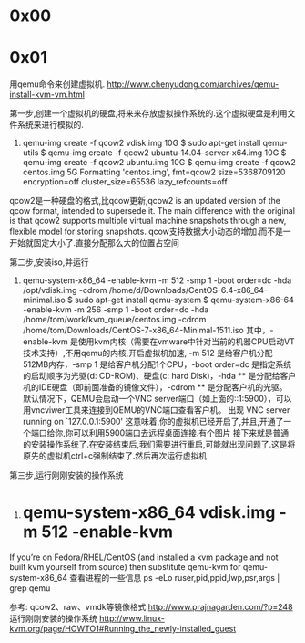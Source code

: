 # 0x00


# 0x01
用qemu命令来创建虚拟机.
http://www.chenyudong.com/archives/qemu-install-kvm-vm.html


第一步,创建一个虚拟机的硬盘,将来来存放虚拟操作系统的.这个虚拟硬盘是利用文件系统来进行模拟的.
1. qemu-img create -f qcow2 vdisk.img 10G
$ sudo apt-get install qemu-utils
$ qemu-img create -f qcow2 ubuntu-14.04-server-x64.img 10G
$ qemu-img create -f qcow2 ubuntu.img 10G
$ qemu-img create -f qcow2 centos.img 5G
Formatting 'centos.img', fmt=qcow2 size=5368709120 encryption=off cluster_size=65536 lazy_refcounts=off

qcow2是一种硬盘的格式,比qcow更新,qcow2 is an updated version of the qcow format, intended to supersede it. The main difference with the original is that qcow2 supports multiple virtual machine snapshots through a new, flexible model for storing snapshots. qcow支持数据大小动态的增加.而不是一开始就固定大小了.直接分配那么大的位置占空间


第二步,安装iso,并运行
1. qemu-system-x86_64 -enable-kvm -m 512 -smp 1 -boot order=dc -hda /opt/vdisk.img -cdrom /home/d/Downloads/CentOS-6.4-x86_64-minimal.iso
$ sudo apt-get install qemu-system
$ qemu-system-x86-64 -enable-kvm -m 256 -smp 1 -boot order=dc -hda /home/tom/work/kvm_queue/centos.img -cdrom /home/tom/Downloads/CentOS-7-x86_64-Minimal-1511.iso
其中，-enable-kvm 是使用kvm内核（需要在vmware中针对当前的机器CPU启动VT技术支持）,不用qemu的内核,开启虚拟机加速, -m 512 是给客户机分配512MB内存，-smp 1 是给客户机分配1个CPU，-boot order=dc 是指定系统的启动顺序为光驱(d: CD-ROM)、硬盘(c: hard Disk)，-hda ** 是分配给客户机的IDE硬盘（即前面准备的镜像文件），-cdrom ** 是分配客户机的光驱。
默认情况下，QEMU会启动一个VNC server端口（如上面的::1:5900），可以用vncviwer工具来连接到QEMU的VNC端口查看客户机。
出现
VNC server running on `127.0.0.1:5900'
这意味着,你的虚拟机已经开启了,并且,开通了一个端口给你,你可以利用5900端口去远程桌面连接.有个图片
接下来就是普通的安装操作系统了.在安装结束后,我们需要进行重启,可能就出现问题了.这是将原先的虚拟机ctrl+c强制结束了.然后再次运行虚拟机


第三步,运行刚刚安装的操作系统
1. # qemu-system-x86_64 vdisk.img -m 512 -enable-kvm
If you’re on Fedora/RHEL/CentOS (and installed a kvm package and not built kvm yourself from source) then substitute qemu-kvm for qemu-system-x86_64
查看进程的一些信息 ps -eLo ruser,pid,ppid,lwp,psr,args | grep qemu

参考: qcow2、raw、vmdk等镜像格式 http://www.prajnagarden.com/?p=248
运行刚刚安装的操作系统 http://www.linux-kvm.org/page/HOWTO1#Running_the_newly-installed_guest


